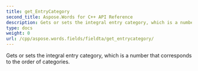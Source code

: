 ```yaml
---
title: get_EntryCategory
second_title: Aspose.Words for C++ API Reference
description: Gets or sets the integral entry category, which is a number that corresponds to the order of categories. 
type: docs
weight: 0
url: /cpp/aspose.words.fields/fieldta/get_entrycategory/
---
```


Gets or sets the integral entry category, which is a number that corresponds to the order of categories. 

